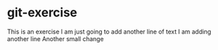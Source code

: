 # git-exercise
This is an exercise
I am just going to add another line of text
I am adding another line
Another small change